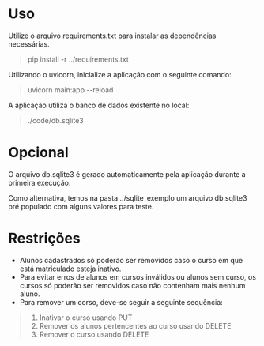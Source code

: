 # Uso
Utilize o arquivo requirements.txt para instalar as dependências necessárias.
> pip install -r ../requirements.txt

Utilizando o uvicorn, inicialize a aplicação com o seguinte comando:
> uvicorn main:app --reload

A aplicação utiliza o banco de dados existente no local:
> ./code/db.sqlite3

# Opcional
O arquivo db.sqlite3 é gerado automaticamente pela aplicação durante a primeira execução.

Como alternativa, temos na pasta ../sqlite_exemplo um arquivo db.sqlite3 pré populado com alguns valores para teste.

# Restrições
* Alunos cadastrados só poderão ser removidos caso o curso em que está matriculado esteja inativo.
* Para evitar erros de alunos em cursos inválidos ou alunos sem curso, os cursos só poderão ser removidos caso não contenham mais nenhum aluno.
* Para remover um corso, deve-se seguir a seguinte sequência:
> 1. Inativar o curso usando PUT
> 2. Remover os alunos pertencentes ao curso usando DELETE
> 3. Remover o curso usando DELETE
